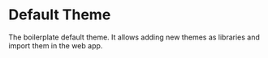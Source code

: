 # Default Theme

The boilerplate default theme. It allows adding new themes as libraries and import them in the web app.
